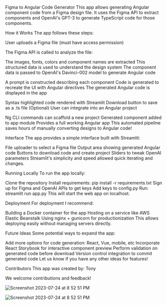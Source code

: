 Figma to Angular Code Generator
This app allows generating Angular component code from a Figma design file. It uses the Figma API to extract components and OpenAI's GPT-3 to generate TypeScript code for those components.

How it Works
The app follows these steps:

User uploads a Figma file (must have access permission)

The Figma API is called to analyze the file:

The images, fonts, colors and component names are extracted
This structured data is used to understand the design system
The component data is passed to OpenAI's Davinci-002 model to generate Angular code

A prompt is constructed describing each component
Code is generated to recreate the UI with Angular directives
The generated Angular code is displayed in the app

Syntax highlighted code rendered with Streamlit
Download button to save as a .ts file
(Optional) User can integrate into an Angular project

Ng CLI commands can scaffold a new project
Generated component added to app module
Provides a full working Angular app
This automated pipeline saves hours of manually converting designs to Angular code!

Interface
The app provides a simple interface built with Streamlit:

File uploader to select a Figma file
Output area showing generated Angular code
Buttons to download code and create project
Sliders to tweak OpenAI parameters
Streamlit's simplicity and speed allowed quick iterating and changes.

Running Locally
To run the app locally:

Clone the repository
Install requirements: pip install -r requirements.txt
Sign up for Figma and OpenAI APIs to get keys
Add keys to config.py
Run: streamlit run app.py
This will start the web app on localhost.

Deployment
For deployment I recommend:

Building a Docker container for the app
Hosting on a service like AWS Elastic Beanstalk
Using nginx + gunicorn for productionization
This allows deploying easily without managing servers directly.

Future Ideas
Some potential ways to expand the app:

Add more options for code generation: React, Vue, mobile, etc
Incorporate React Storybook for interactive component preview
Perform validation on generated code before download
Version control integration to commit generated code
Let us know if you have any other ideas for features!

Contributors
This app was created by:
Tony

We welcome contributions and feedback!

![Screenshot 2023-07-24 at 8 52 51 PM](https://github.com/fbanespo1/figma2angular/assets/35040191/57205879-001f-42c5-84ff-21d8a970f50f)


![Screenshot 2023-07-24 at 8 52 51 PM](https://github.com/fbanespo1/figma2angular/assets/35040191/57205879-001f-42c5-84ff-21d8a970f50f)
